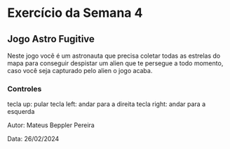 # Exercício da Semana 4
## Jogo Astro Fugitive
Neste jogo você é um astronauta que precisa coletar todas as estrelas do mapa para conseguir despistar um alien que te persegue a todo momento, caso você seja capturado pelo alien o jogo acaba.

### Controles
tecla up: pular
tecla left: andar para a direita
tecla right: andar para a esquerda

Autor: Mateus Beppler Pereira

Data: 26/02/2024
